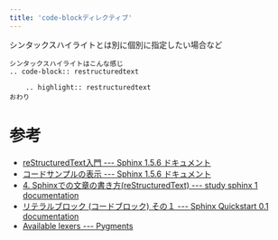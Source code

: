 ```yaml
---
title: 'code-blockディレクティブ'
---
```


シンタックスハイライトとは別に個別に指定したい場合など

``` {.restructuredtext}
シンタックスハイライトはこんな感じ
.. code-block:: restructuredtext

    .. highlight:: restructuredtext
おわり
```

参考
====

-   [reStructuredText入門 --- Sphinx 1.5.6
    ドキュメント](http://www.sphinx-doc.org/ja/stable/rest.html#source-code)
-   [コードサンプルの表示 --- Sphinx 1.5.6
    ドキュメント](http://www.sphinx-doc.org/ja/stable/markup/code.html)
-   [4. Sphinxでの文章の書き方(reStructuredText) --- study sphinx 1
    documentation](http://planset-study-sphinx.readthedocs.io/ja/latest/04.html#id10)
-   [リテラルブロック (コードブロック) その１ --- Sphinx Quickstart 0.1
    documentation](http://usaturn.net/osc/07/write_rest4.html)
-   [Available lexers --- Pygments](http://pygments.org/docs/lexers/)
